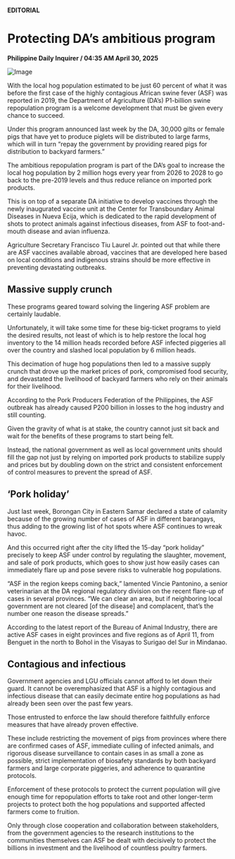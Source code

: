 **EDITORIAL**

# Protecting DA’s ambitious program

****Philippine Daily Inquirer / 04:35 AM April 30, 2025****

![Image](https://raw.githubusercontent.com/github-jl14/scrapy_api/refs/heads/main/images/editorial04302025.png)

With the local hog population estimated to be just 60 percent of what it was before the first case of the highly contagious African swine fever (ASF) was reported in 2019, the Department of Agriculture (DA’s) P1-billion swine repopulation program is a welcome development that must be given every chance to succeed.

Under this program announced last week by the DA, 30,000 gilts or female pigs that have yet to produce piglets will be distributed to large farms, which will in turn “repay the government by providing reared pigs for distribution to backyard farmers.”

The ambitious repopulation program is part of the DA’s goal to increase the local hog population by 2 million hogs every year from 2026 to 2028 to go back to the pre-2019 levels and thus reduce reliance on imported pork products.

This is on top of a separate DA initiative to develop vaccines through the newly inaugurated vaccine unit at the Center for Transboundary Animal Diseases in Nueva Ecija, which is dedicated to the rapid development of shots to protect animals against infectious diseases, from ASF to foot-and-mouth disease and avian influenza.

Agriculture Secretary Francisco Tiu Laurel Jr. pointed out that while there are ASF vaccines available abroad, vaccines that are developed here based on local conditions and indigenous strains should be more effective in preventing devastating outbreaks.

## Massive supply crunch

These programs geared toward solving the lingering ASF problem are certainly laudable.

Unfortunately, it will take some time for these big-ticket programs to yield the desired results, not least of which is to help restore the local hog inventory to the 14 million heads recorded before ASF infected piggeries all over the country and slashed local population by 6 million heads.

This decimation of huge hog populations then led to a massive supply crunch that drove up the market prices of pork, compromised food security, and devastated the livelihood of backyard farmers who rely on their animals for their livelihood.

According to the Pork Producers Federation of the Philippines, the ASF outbreak has already caused P200 billion in losses to the hog industry and still counting.

Given the gravity of what is at stake, the country cannot just sit back and wait for the benefits of these programs to start being felt.

Instead, the national government as well as local government units should fill the gap not just by relying on imported pork products to stabilize supply and prices but by doubling down on the strict and consistent enforcement of control measures to prevent the spread of ASF.

## ‘Pork holiday’

Just last week, Borongan City in Eastern Samar declared a state of calamity because of the growing number of cases of ASF in different barangays, thus adding to the growing list of hot spots where ASF continues to wreak havoc.

And this occurred right after the city lifted the 15-day “pork holiday” precisely to keep ASF under control by regulating the slaughter, movement, and sale of pork products, which goes to show just how easily cases can immediately flare up and pose severe risks to vulnerable hog populations.

“ASF in the region keeps coming back,” lamented Vincie Pantonino, a senior veterinarian at the DA regional regulatory division on the recent flare-up of cases in several provinces. “We can clear an area, but if neighboring local government are not cleared [of the disease] and complacent, that’s the number one reason the disease spreads.”

According to the latest report of the Bureau of Animal Industry, there are active ASF cases in eight provinces and five regions as of April 11, from Benguet in the north to Bohol in the Visayas to Surigao del Sur in Mindanao.

## Contagious and infectious

Government agencies and LGU officials cannot afford to let down their guard. It cannot be overemphasized that ASF is a highly contagious and infectious disease that can easily decimate entire hog populations as had already been seen over the past few years.

Those entrusted to enforce the law should therefore faithfully enforce measures that have already proven effective.

These include restricting the movement of pigs from provinces where there are confirmed cases of ASF, immediate culling of infected animals, and rigorous disease surveillance to contain cases in as small a zone as possible, strict implementation of biosafety standards by both backyard farmers and large corporate piggeries, and adherence to quarantine protocols.

Enforcement of these protocols to protect the current population will give enough time for repopulation efforts to take root and other longer-term projects to protect both the hog populations and supported affected farmers come to fruition.

Only through close cooperation and collaboration between stakeholders, from the government agencies to the research institutions to the communities themselves can ASF be dealt with decisively to protect the billions in investment and the livelihood of countless poultry farmers.
